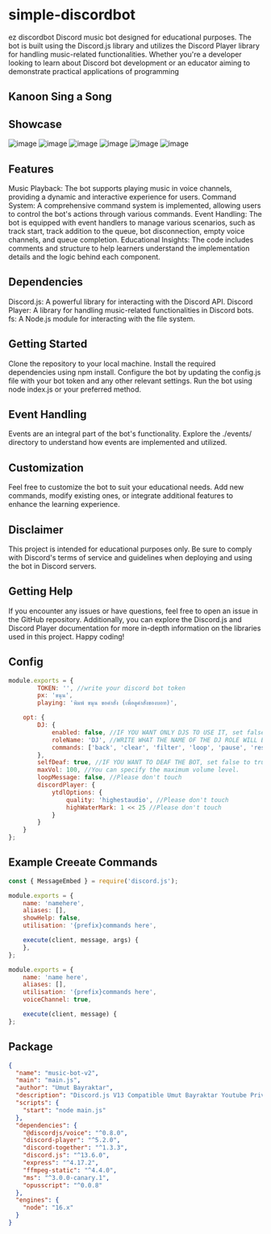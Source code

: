 # simple-discordbot
ez discordbot
Discord music bot designed for educational purposes. The bot is built using the Discord.js library and utilizes the Discord Player library for handling music-related functionalities. Whether you're a developer looking to learn about Discord bot development or an educator aiming to demonstrate practical applications of programming

## Kanoon Sing a Song

## Showcase
![image](https://github.com/MCPETH/simple-discordbot/assets/30114061/f2213b99-8e2c-437e-96f1-18168d785faf)
![image](https://github.com/MCPETH/simple-discordbot/assets/30114061/6243f9c8-4f84-4e51-ae43-3adde04bc52d)
![image](https://github.com/MCPETH/simple-discordbot/assets/30114061/baa4b075-99a9-4bef-b539-29fa181560d3)
![image](https://github.com/MCPETH/simple-discordbot/assets/30114061/8a36010b-1cd0-44c9-b716-e0ebfbbb75c0)
![image](https://github.com/MCPETH/simple-discordbot/assets/30114061/5b50a86c-6b4e-4268-9345-ce0815b668fc)
![image](https://github.com/MCPETH/simple-discordbot/assets/30114061/7eec09bc-13f1-46ed-8f7c-4a78bd5086db)

## Features
Music Playback: The bot supports playing music in voice channels, providing a dynamic and interactive experience for users.
Command System: A comprehensive command system is implemented, allowing users to control the bot's actions through various commands.
Event Handling: The bot is equipped with event handlers to manage various scenarios, such as track start, track addition to the queue, bot disconnection, empty voice channels, and queue completion.
Educational Insights: The code includes comments and structure to help learners understand the implementation details and the logic behind each component.

## Dependencies
Discord.js: A powerful library for interacting with the Discord API.
Discord Player: A library for handling music-related functionalities in Discord bots.
fs: A Node.js module for interacting with the file system.

## Getting Started
Clone the repository to your local machine.
Install the required dependencies using npm install.
Configure the bot by updating the config.js file with your bot token and any other relevant settings.
Run the bot using node index.js or your preferred method.

## Event Handling
Events are an integral part of the bot's functionality. Explore the ./events/ directory to understand how events are implemented and utilized.

## Customization
Feel free to customize the bot to suit your educational needs. Add new commands, modify existing ones, or integrate additional features to enhance the learning experience.

## Disclaimer
This project is intended for educational purposes only. Be sure to comply with Discord's terms of service and guidelines when deploying and using the bot in Discord servers.

## Getting Help
If you encounter any issues or have questions, feel free to open an issue in the GitHub repository. Additionally, you can explore the Discord.js and Discord Player documentation for more in-depth information on the libraries used in this project. Happy coding!

## Config
```js
module.exports = {
        TOKEN: '', //write your discord bot token
        px: 'ขนุน',
        playing: 'พิมพ์ ขนุน ขอคำสั่ง (เพื่อดูคำสั่งของบอท)',

    opt: {
        DJ: {
            enabled: false, //IF YOU WANT ONLY DJS TO USE IT, set false to true.
            roleName: 'DJ', //WRITE WHAT THE NAME OF THE DJ ROLE WILL BE, THEY CAN USE IT ON YOUR SERVER
            commands: ['back', 'clear', 'filter', 'loop', 'pause', 'resume', 'skip', 'stop', 'volume'] //Please don't touch
        },
        selfDeaf: true, //IF YOU WANT TO DEAF THE BOT, set false to true.
        maxVol: 100, //You can specify the maximum volume level.
        loopMessage: false, //Please don't touch
        discordPlayer: {
            ytdlOptions: {
                quality: 'highestaudio', //Please don't touch
                highWaterMark: 1 << 25 //Please don't touch
            }
        }
    }
};
```

## Example Creeate Commands
```js
const { MessageEmbed } = require('discord.js');

module.exports = {
    name: 'namehere',
    aliases: [],
    showHelp: false,
    utilisation: '{prefix}commands here',

    execute(client, message, args) {
    },
};
```

```js
module.exports = {
    name: 'name here',
    aliases: [],
    utilisation: '{prefix}commands here',
    voiceChannel: true,

    execute(client, message) {
};
```

## Package
```json
{
  "name": "music-bot-v2",
  "main": "main.js",
  "author": "Umut Bayraktar",
  "description": "Discord.js V13 Compatible Umut Bayraktar Youtube Private Music Bot Codes for Shared on GitHub!",
  "scripts": {
    "start": "node main.js"
  },
  "dependencies": {
    "@discordjs/voice": "^0.8.0",
    "discord-player": "^5.2.0",
    "discord-together": "^1.3.3",
    "discord.js": "^13.6.0",
    "express": "^4.17.2",
    "ffmpeg-static": "^4.4.0",
    "ms": "^3.0.0-canary.1",
    "opusscript": "^0.0.8"
  },
  "engines": {
    "node": "16.x"
  }
}
```
